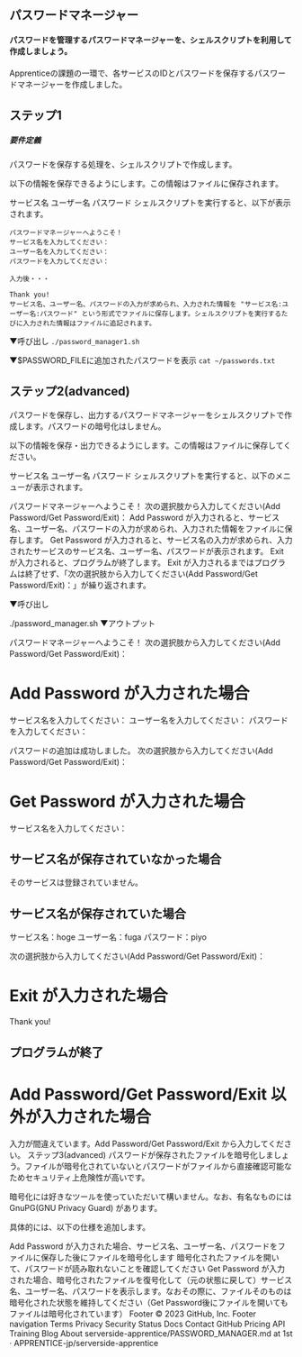 ## パスワードマネージャー
#### パスワードを管理するパスワードマネージャーを、シェルスクリプトを利用して作成しましょう。

Apprenticeの課題の一環で、各サービスのIDとパスワードを保存するパスワードマネージャーを作成しました。

## ステップ1
##### 要件定義
パスワードを保存する処理を、シェルスクリプトで作成します。

以下の情報を保存できるようにします。この情報はファイルに保存されます。

サービス名
ユーザー名
パスワード
シェルスクリプトを実行すると、以下が表示されます。

```
パスワードマネージャーへようこそ！
サービス名を入力してください：
ユーザー名を入力してください：
パスワードを入力してください：

入力後・・・

Thank you!
サービス名、ユーザー名、パスワードの入力が求められ、入力された情報を "サービス名:ユーザー名:パスワード" という形式でファイルに保存します。シェルスクリプトを実行するたびに入力された情報はファイルに追記されます。
```

▼呼び出し
``./password_manager1.sh``

▼$PASSWORD_FILEに追加されたパスワードを表示
``cat ~/passwords.txt``




## ステップ2(advanced)
パスワードを保存し、出力するパスワードマネージャーをシェルスクリプトで作成します。パスワードの暗号化はしません。

以下の情報を保存・出力できるようにします。この情報はファイルに保存してください。

サービス名
ユーザー名
パスワード
シェルスクリプトを実行すると、以下のメニューが表示されます。

パスワードマネージャーへようこそ！
次の選択肢から入力してください(Add Password/Get Password/Exit)：
Add Password が入力されると、サービス名、ユーザー名、パスワードの入力が求められ、入力された情報をファイルに保存します。 Get Password が入力されると、サービス名の入力が求められ、入力されたサービスのサービス名、ユーザー名、パスワードが表示されます。 Exit が入力されると、プログラムが終了します。 Exit が入力されるまではプログラムは終了せず、「次の選択肢から入力してください(Add Password/Get Password/Exit)：」が繰り返されます。

▼呼び出し

./password_manager.sh
▼アウトプット

パスワードマネージャーへようこそ！
次の選択肢から入力してください(Add Password/Get Password/Exit)：

# Add Password が入力された場合
サービス名を入力してください：
ユーザー名を入力してください：
パスワードを入力してください：

パスワードの追加は成功しました。
次の選択肢から入力してください(Add Password/Get Password/Exit)：

# Get Password が入力された場合
サービス名を入力してください：
## サービス名が保存されていなかった場合
そのサービスは登録されていません。
## サービス名が保存されていた場合
サービス名：hoge
ユーザー名：fuga
パスワード：piyo

次の選択肢から入力してください(Add Password/Get Password/Exit)：

# Exit が入力された場合
Thank you!
## プログラムが終了

# Add Password/Get Password/Exit 以外が入力された場合
入力が間違えています。Add Password/Get Password/Exit から入力してください。
ステップ3(advanced)
パスワードが保存されたファイルを暗号化しましょう。ファイルが暗号化されていないとパスワードがファイルから直接確認可能なためセキュリティ上危険性が高いです。

暗号化には好きなツールを使っていただいて構いません。なお、有名なものには GnuPG(GNU Privacy Guard) があります。

具体的には、以下の仕様を追加します。

Add Password が入力された場合、サービス名、ユーザー名、パスワードをファイルに保存した後にファイルを暗号化します
暗号化されたファイルを開いて、パスワードが読み取れないことを確認してください
Get Password が入力された場合、暗号化されたファイルを復号化して（元の状態に戻して）サービス名、ユーザー名、パスワードを表示します。なおその際に、ファイルそのものは暗号化された状態を維持してください（Get Password後にファイルを開いてもファイルは暗号化されています）
Footer
© 2023 GitHub, Inc.
Footer navigation
Terms
Privacy
Security
Status
Docs
Contact GitHub
Pricing
API
Training
Blog
About
serverside-apprentice/PASSWORD_MANAGER.md at 1st · APPRENTICE-jp/serverside-apprentice